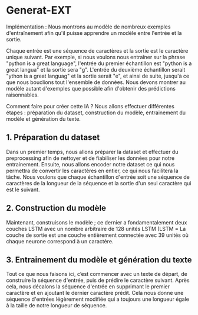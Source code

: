 # Generat-EXT

Implémentation : Nous montrons au modèle de nombreux exemples d'entraînement afin qu'il puisse apprendre un modèle entre l'entrée et la sortie.

Chaque entrée est une séquence de caractères et la sortie est le caractère unique suivant. Par exemple, si nous voulons nous entraîner sur la phrase "python is a great language", l'entrée du premier échantillon est "python is a great langua" et la sortie sera "g". L'entrée du deuxième échantillon serait "ython is a great languag" et la sortie serait "e", et ainsi de suite, jusqu'à ce que nous bouclions tout l'ensemble de données. Nous devons montrer au modèle autant d'exemples que possible afin d'obtenir des prédictions raisonnables.

Comment faire pour créer cette IA ? Nous allons effectuer différentes étapes : préparation du dataset, construction du modèle, entrainement du modèle et génération du texte.

## 1. Préparation du dataset
Dans un premier temps, nous allons préparer la dataset et effectuer du preprocessing afin de nettoyer et de fiabiliser les données pour notre entrainement.
Ensuite, nous allons encoder notre dataset ce qui nous permettra de convertir les caractères en entier, ce qui nous facilitera la tâche.
Nous voulons que chaque échantillon d'entrée soit une séquence de caractères de la longueur de la séquence et la sortie d'un seul caractère qui est le suivant.

## 2. Construction du modèle
Maintenant, construisons le modèle ; ce dernier a fondamentalement deux couches LSTM avec un nombre arbitraire de 128 unités LSTM (LSTM =
La couche de sortie est une couche entièrement connectée avec 39 unités où chaque neurone correspond à un caractère.

## 3. Entrainement du modèle et génération du texte
Tout ce que nous faisons ici, c’est commencer avec un texte de départ, de construire la séquence d'entrée, puis de prédire le caractère suivant. Après cela, nous décalons la séquence d'entrée en supprimant le premier caractère et en ajoutant le dernier caractère prédit. Cela nous donne une séquence d'entrées légèrement modifiée qui a toujours une longueur égale à la taille de notre longueur de séquence.

